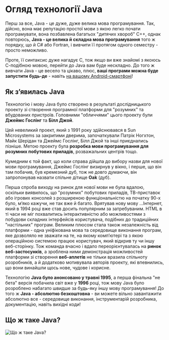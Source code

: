 # Огляд технології Java
Перш за все, Java - це дуже, дуже велика мова програмування. Так, дійсно, вона має репутацію простої мови з якою легко почати програмувати, вона позбавлена багатьох "дитячих хвороб" С++, однак повторюсь, **Java - це велика й складна мова програмування** того ж порядку, що й С# або Fortran, і вивчити її протягом одного семестру - просто неможливо.

Проте, її синтаксис дуже нагадує C, тож якщо ви вже знайомі з якоюсь С-подібною мовою, перейти до Java вам буде нескладно. До того ж вивчати Java - це весело та цікаво, плюс, **ваші програми можна буде запустити будь-де** - навіть [на вашому Android-смартфоні](http://www.spartacusrex.com/terminalide.htm)!

## Як з’явилась Java
Технологію і мову Java було створено в результаті дослідницького проекту зі створення програмної платформи для "розумних" та вбудованих пристроїв. Головними "обличчями" цього проекту були **Джеймс Гослінг** та **Білл Джой**.    

Цей невеликий проект, який з 1991 року здійснювався в Sun Microsystems за закритими дверима, започаткували Патрік Ногхтон, Майк Шерідан та Джеймс Гослінг, Білл Джой та інші приєднались пізніше. Метою проекту  була **розробка мови програмування для розумних побутових приладів**, розважальних центрів тощо.

Кумедним є той факт, що коли справа дійшла до вибору назви для нової мови програмування, Джеймс Гослінг визирнув у вікно, і перше, що він там побачив, був кремезний дуб, тож не довго думаючи, він запропонував назвати спільне дітище **Oak** (дуб).

Перша спроба виходу на ринок для нової мови не була вдалою, оскільки виявилось, що "розумних" побутових приладів, ТВ-приставок або ігрових консолей з розширеною функціональністю на початку 90-х було, м’яко кажучи, не так вже й багато. Врятував нову мову ...Інтернет, який в 1994 році вже став досить популярним за затребуваним. HTML в ті часи не міг похвалитись інтерактивністю або можливостями з побудови складних інтерфейсів користувача, подібних до традиційних "настільних" програм. Великим плюсом стала також незалежність від платформи - одна уніфікована мова та середовище виконання програм, яке дозволяло не зважати на те, на якому комп’ютері та з якою операційною системою працює користувач, який відкрив ту чи іншу веб-сторінку.  Тож команда вчасно і вдало переорієнтувалась на **ринок веб-застосунків**, а зроблена ними демонстрація можливостей платформи зі створення **веб-аплетів** не тільки вразила спільноту розробників, а й додатково мотивувала авторів проекту, які впевнились, що вони винайшли щось нове, чудове і корисне.

Технологію **Java було анонсовано у травні 1995**, а перша фінальна "не бета" версія побачила світ вже у **1996** році, тож мову Java було розроблено набагато швидше за будь-яку іншу мову програмування! До того ж **Java - абсолютно безкоштовна** - ви можете вільно завантажити абсолютно все - середовище виконання, інструментарій розробника, документацію, навіть вихідні коди!  

## Що ж таке Java?

![Що ж таке Java?](https://raw.githubusercontent.com/ppc-ntu-khpi/oop/gh-pages/img-modules/WhatIsJava.png)
